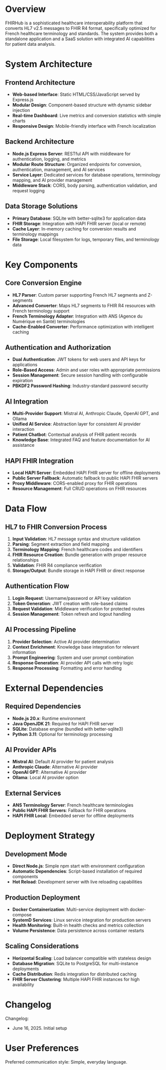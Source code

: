 # Overview

FHIRHub is a sophisticated healthcare interoperability platform that converts HL7 v2.5 messages to FHIR R4 format, specifically optimized for French healthcare terminology and standards. The system provides both a standalone application and a SaaS solution with integrated AI capabilities for patient data analysis.

# System Architecture

## Frontend Architecture
- **Web-based Interface**: Static HTML/CSS/JavaScript served by Express.js
- **Modular Design**: Component-based structure with dynamic sidebar injection
- **Real-time Dashboard**: Live metrics and conversion statistics with simple charts
- **Responsive Design**: Mobile-friendly interface with French localization

## Backend Architecture
- **Node.js Express Server**: RESTful API with middleware for authentication, logging, and metrics
- **Modular Route Structure**: Organized endpoints for conversion, authentication, management, and AI services
- **Service Layer**: Dedicated services for database operations, terminology mapping, and AI provider management
- **Middleware Stack**: CORS, body parsing, authentication validation, and request logging

## Data Storage Solutions
- **Primary Database**: SQLite with better-sqlite3 for application data
- **FHIR Storage**: Integration with HAPI FHIR server (local or remote)
- **Cache Layer**: In-memory caching for conversion results and terminology mappings
- **File Storage**: Local filesystem for logs, temporary files, and terminology data

# Key Components

## Core Conversion Engine
- **HL7 Parser**: Custom parser supporting French HL7 segments and Z-segments
- **Advanced Converter**: Maps HL7 segments to FHIR R4 resources with French terminology support
- **French Terminology Adapter**: Integration with ANS (Agence du Numérique en Santé) terminologies
- **Cache-Enabled Converter**: Performance optimization with intelligent caching

## Authentication and Authorization
- **Dual Authentication**: JWT tokens for web users and API keys for applications
- **Role-Based Access**: Admin and user roles with appropriate permissions
- **Session Management**: Secure session handling with configurable expiration
- **PBKDF2 Password Hashing**: Industry-standard password security

## AI Integration
- **Multi-Provider Support**: Mistral AI, Anthropic Claude, OpenAI GPT, and Ollama
- **Unified AI Service**: Abstraction layer for consistent AI provider interaction
- **Patient Chatbot**: Contextual analysis of FHIR patient records
- **Knowledge Base**: Integrated FAQ and feature documentation for AI assistance

## HAPI FHIR Integration
- **Local HAPI Server**: Embedded HAPI FHIR server for offline deployments
- **Public Server Fallback**: Automatic fallback to public HAPI FHIR servers
- **Proxy Middleware**: CORS-enabled proxy for FHIR operations
- **Resource Management**: Full CRUD operations on FHIR resources

# Data Flow

## HL7 to FHIR Conversion Process
1. **Input Validation**: HL7 message syntax and structure validation
2. **Parsing**: Segment extraction and field mapping
3. **Terminology Mapping**: French healthcare codes and identifiers
4. **FHIR Resource Creation**: Bundle generation with proper resource relationships
5. **Validation**: FHIR R4 compliance verification
6. **Storage/Output**: Bundle storage in HAPI FHIR or direct response

## Authentication Flow
1. **Login Request**: Username/password or API key validation
2. **Token Generation**: JWT creation with role-based claims
3. **Request Validation**: Middleware verification for protected routes
4. **Session Management**: Token refresh and logout handling

## AI Processing Pipeline
1. **Provider Selection**: Active AI provider determination
2. **Context Enrichment**: Knowledge base integration for relevant information
3. **Prompt Engineering**: System and user prompt combination
4. **Response Generation**: AI provider API calls with retry logic
5. **Response Processing**: Formatting and error handling

# External Dependencies

## Required Dependencies
- **Node.js 20.x**: Runtime environment
- **Java OpenJDK 21**: Required for HAPI FHIR server
- **SQLite**: Database engine (bundled with better-sqlite3)
- **Python 3.11**: Optional for terminology processing

## AI Provider APIs
- **Mistral AI**: Default AI provider for patient analysis
- **Anthropic Claude**: Alternative AI provider
- **OpenAI GPT**: Alternative AI provider
- **Ollama**: Local AI provider option

## External Services
- **ANS Terminology Server**: French healthcare terminologies
- **Public HAPI FHIR Servers**: Fallback for FHIR operations
- **HAPI FHIR Local**: Embedded server for offline deployments

# Deployment Strategy

## Development Mode
- **Direct Node.js**: Simple npm start with environment configuration
- **Automatic Dependencies**: Script-based installation of required components
- **Hot Reload**: Development server with live reloading capabilities

## Production Deployment
- **Docker Containerization**: Multi-service deployment with docker-compose
- **SystemD Services**: Linux service integration for production servers
- **Health Monitoring**: Built-in health checks and metrics collection
- **Volume Persistence**: Data persistence across container restarts

## Scaling Considerations
- **Horizontal Scaling**: Load balancer compatible with stateless design
- **Database Migration**: SQLite to PostgreSQL for multi-instance deployments
- **Cache Distribution**: Redis integration for distributed caching
- **FHIR Server Clustering**: Multiple HAPI FHIR instances for high availability

# Changelog

Changelog:
- June 16, 2025. Initial setup

# User Preferences

Preferred communication style: Simple, everyday language.